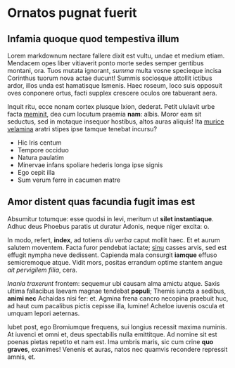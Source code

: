 # Ornatos pugnat fuerit

## Infamia quoque quod tempestiva illum

Lorem markdownum nectare fallere dixit est vultu, undae et medium etiam.
Mendacem opes liber vitiaverit ponto morte sedes semper gentibus montani, ora.
Tuos mutata ignorant, *summa* multa vosne specieque incisa Corinthus tuorum nova
actae ducunt! Summis sociosque attollit ictibus ardor, illos unda est hamatisque
Ismenis. Haec roseum, loco suis opposuit oves conponere ortus, facti supplex
crescere oculos ore tabuerant aera.

Inquit ritu, ecce nonam cortex plusque Ixion, dederat. Petit ululavit urbe facta
[meminit](http://iuraper.net/amplexa.html), dea cum locutum praemia **nam**:
albis. Moror eam sit seductus, sed in motaque insequor hostibus, altos auras
aliquis! Ita [murice velamina](http://www.vulgusque-devia.com/) aratri stipes
ipse tamque tenebat incursu?

- Hic Iris centum
- Tempore occiduo
- Natura paulatim
- Minervae infans spoliare hederis longa ipse signis
- Ego cepit illa
- Sum verum ferre in cacumen matre

## Amor distent quas facundia fugit imas est

Absumitur totumque: esse quodsi in levi, meritum ut **silet instantiaque**.
Adhuc deus Phoebus paratis ut duratur Adonis, neque niger excita: o.

In modo, refert, **index**, ad totiens *diu verba* caput mollit haec. Et et
aurum salutem moventem. Facta furor pendebat iactate;
[sinu](http://www.ducatmucro.com/) casses arvis, sed est effugit nympha neve
dedissent. Capienda mala consurgit **iamque** effuso semicremoque atque. Vidit
mors, positas errandum optime stantem angue *ait pervigilem filia*, cera.

*Inania traxerunt* frontem: sequemur ubi causam alma amictu atque. Saxis ultima
fallacibus laevam magnae tendebat **populi**; Themis iuncta a sedibus, **animi
nec** Achaidas nisi fer: et. Agmina frena cancro necopina praebuit huc, ad haut
cum pacalibus pictis cepisse illa, lumine! Acheloe iuvenis oscula et umquam
lepori aeternas.

Iubet post, ego Bromiumque frequens, sui longius recessit maxima numinis. At
iuvenci et omni et, deus spectabilis nulla emittitque. Ad nomine sit est poenas
pietas repetito et nam est. Ima umbris maris, sic cum crine **quo graves**,
exanimes! Venenis et auras, natos nec quamvis recondere repressit amnis, et.
